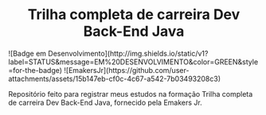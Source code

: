 <h1 align="center">Trilha completa de carreira Dev Back-End Java</h1>
![Badge em Desenvolvimento](http://img.shields.io/static/v1?label=STATUS&message=EM%20DESENVOLVIMENTO&color=GREEN&style=for-the-badge)
![EmakersJr](https://github.com/user-attachments/assets/15b147eb-cf0c-4c67-a542-7b03493208c3)

Repositório feito para registrar meus estudos na formação Trilha completa de carreira Dev Back-End Java, fornecido pela Emakers Jr.
